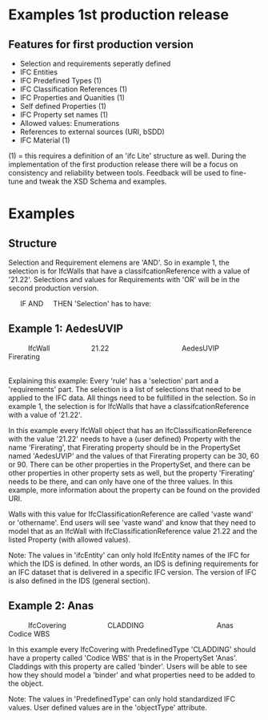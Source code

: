 
# Examples 1st production release


## Features for first production version
 
 * Selection and requirements seperatly defined
 * IFC Entities
 * IFC Predefined Types (1)
 * IFC Classification References (1)
 * IFC Properties and Quanities (1)
 * Self defined Properties (1)
 * IFC Property set names (1)
 * Allowed values: Enumerations
 * References to external sources (URI, bSDD)
 * IFC Material (1)
 
(1) = this requires a definition of an 'ifc Lite' structure as well. 
During the implementation of the first production release there will be a focus on consistency and reliability between tools. 
Feedback will be used to fine-tune and tweak the XSD Schema and examples. 
 
# Examples
 
## Structure
 
Selection and Requirement elemens are 'AND'. 
So in example 1, the selection is for IfcWalls that have a classifcationReference with a value of '21.22'. 
Selections and values for Requirements with 'OR' will be in the second production version. 

<rule>
  <selection 'with user defined name'>
    IF <IfcEntity> AND <IfcClassificationReference>
    </selection>
   THEN  'Selection' has to have:
    <requirements>
	        <IfcProperty> 
	            <PropertySet>
	            <PropertyName>
	            <value>
    </requirements>
</rule>

## Example 1: AedesUVIP

<rule>
  <selection InformationUnitName="vaste wand, othername">
        <IfcEntity>IfcWall</IfcEntity>
        <IfcClassificationReference>
            <value>21.22</value>
        </IfcClassificationReference>
    </selection>
    <requirements>
	        <IfcProperty>
	            <PropertySet>AedesUVIP</PropertySet>
	            <Property ref="http://identifier.buildingsmart.org/uri/buildingsmart/ifc-4.3/prop/FireRating">Firerating</Property>
	            <value>
	                <xs:restriction base="xs:string">
	                    <xs:enumeration value="30" />
	                    <xs:enumeration value="60" />
	                    <xs:enumeration value="90" />
	                </xs:restriction>
	            </value>
	        </IfcProperty>
    </requirements>
</rule>

Explaining this example:
Every 'rule' has a 'selection' part and a 'requirements' part. 
The selection is a list of selections that need to be applied to the IFC data. 
All things need to be fullfilled in the selection. So in example 1, the selection is for IfcWalls that have a classifcationReference with a value of '21.22'. 
 
In this example every IfcWall object that has an IfcClassificationReference with the value '21.22' needs to have a (user defined) Property with the name 'Firerating', that Firerating property should be in the PropertySet named 'AedesUVIP' and the values of that Firerating property can be 30, 60 or 90.
There can be other properties in the PropertySet, and there can be other properties in other property sets as well, but the property 'Firerating' needs to be there, and can only have one of the three values. 
In this example, more information about the property can be found on the provided URI. 

Walls with this value for IfcClassificationReference are called 'vaste wand' or 'othername'. End users will see 'vaste wand' and know that they need to model that as an IfcWall with IfcClassificationReference value 21.22 and the listed Property (with allowed values).

Note: The values in 'ifcEntity' can only hold IfcEntity names of the IFC for which the IDS is defined. 
In other words, an IDS is defining requirements for an IFC dataset that is delivered in a specific IFC version. The version of IFC is also defined in the IDS (general section).

## Example 2: Anas

<rule>
  <selection InformationUnitName="binder">
        <IfcEntity>IfcCovering</IfcEntity>
        <PredefinedType>
            <value>CLADDING</value>
        </PredefinedType>
    </selection>
    <requirements>
	        <IfcProperty>
	            <PropertySet>Anas</PropertySet>
	            <Property>Codice WBS</Property>
	        </IfcProperty>
    </requirements>
</rule>

In this example every IfcCovering with PredefinedType 'CLADDING' should have a property called 'Codice WBS' that is in the PropertySet 'Anas'.
Claddings with this property are called 'binder'. Users will be able to see how they should model a 'binder' and what properties need to be added to the object. 

Note: The values in 'PredefinedType' can only hold standardized IFC values. User defined values are in the 'objectType' attribute.


